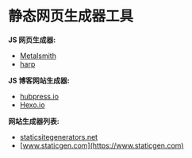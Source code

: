 # 静态网页生成器工具


**JS 网页生成器:**

* [Metalsmith](http://www.metalsmith.io/)
* [harp](http://harpjs.com/)

**JS 博客网站生成器:**

* [hubpress.io](http://hubpress.io)
* [Hexo.io](http://hexo.io)

**网站生成器列表:**

* [staticsitegenerators.net](https://staticsitegenerators.net)
* [www.staticgen.com](https://www.staticgen.com)
